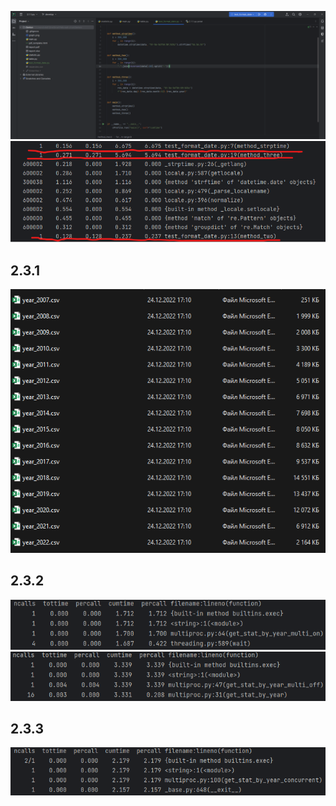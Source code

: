 ![img.png](img.png)
![img_1.png](img_1.png)

2.3.1
-----
![img_2.png](img_2.png)

2.3.2
-----
![img_3.png](img_3.png)
![img_4.png](img_4.png)

2.3.3
-----
![img_5.png](img_5.png)